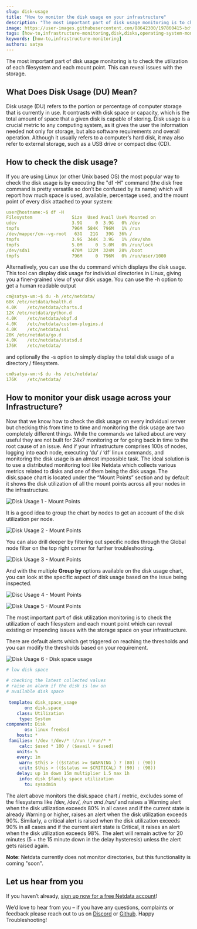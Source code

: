 ```yaml
---
slug: disk-usage
title: "How to monitor the disk usage on your infrastructure"
description: "The most important part of disk usage monitoring is to check the utilization of each filesystem and each mount point which can reveal existing or impending issues with the storage space on your infrastructure."
image: https://user-images.githubusercontent.com/88642300/197860415-bdff658c-7dd3-4a9e-b39a-fbddd3b44d57.png
tags: [how-to,infrastructure-monitoring,disk,disks,operating-system-monitoring]
keywords: [how-to,infrastructure-monitoring]
authors: satya
---
```


The most important part of disk usage monitoring is to check the utilization of each filesystem and each mount point. This can reveal issues with the storage.
<!--truncate-->


## What Does Disk Usage (DU) Mean?

Disk usage (DU) refers to the portion or percentage of computer storage that is currently in use. It contrasts with disk space or capacity, 
which is the total amount of space that a given disk is capable of storing. Disk usage is a crucial metric to any computing system, 
as it gives the user the information needed not only for storage, but also software requirements and overall operation. Although it usually
 refers to a computer’s hard disk, it may also refer to external storage, such as a USB drive or compact disc (CD).

## How to check the disk usage?

If you are using Linux (or other Unix based OS) the most popular way to check the disk usage is by executing the "df -H" command 
(the disk free command is pretty versatile so don’t be confused by its name) which will report how much space is used, available, percentage used,
and the mount point of every disk attached to your system:

```yaml
user@hostname:~$ df -H
Filesystem               Size  Used Avail Use% Mounted on
udev                     3.9G     0  3.9G   0% /dev
tmpfs                    796M  584K  796M   1% /run
/dev/mapper/cm--vg-root   63G   21G   39G  36% /
tmpfs                    3.9G  344K  3.9G   1% /dev/shm
tmpfs                    5.0M     0  5.0M   0% /run/lock
/dev/sda1                470M  122M  324M  28% /boot
tmpfs                    796M     0  796M   0% /run/user/1000
```
 
 
Alternatively, you can use the du command which displays the disk usage. This tool can display disk usage for individual directories in Linux, 
giving you a finer-grained view of your disk usage. You can use the -h option to get a human readable output 

```yaml
cm@satya-vm:~$ du -h /etc/netdata/
68K	/etc/netdata/health.d
4.0K	/etc/netdata/charts.d
12K	/etc/netdata/python.d
4.0K	/etc/netdata/ebpf.d
4.0K	/etc/netdata/custom-plugins.d
4.0K	/etc/netdata/ssl
20K	/etc/netdata/go.d
4.0K	/etc/netdata/statsd.d
176K	/etc/netdata/
```
 
and optionally the -s option to simply display the total disk usage of a directory / filesystem.

```yaml
cm@satya-vm:~$ du -hs /etc/netdata/
176K	/etc/netdata/
```
 
## How to monitor your disk usage across your Infrastructure?

Now that we know how to check the disk usage on every individual server but checking this from time to time and monitoring the disk usage are two 
completely different things. While the commands we talked about are very useful they are not built for 24x7 monitoring or for going back in time to 
the root cause of an issue. And if your infrastructure comprises 100s of nodes, logging into each node, executing ‘du’ / ‘df’ linux commands, and 
monitoring the disk usage is an almost impossible task. The ideal solution is to use a distributed monitoring tool like Netdata which collects various 
metrics related to disks and one of them being the disk usage. The disk.space chart is located under the “Mount Points” section and by default it 
shows the disk utilization of all the mount points across all your nodes in the infrastructure.

![Disk Usage 1 - Mount Points](https://user-images.githubusercontent.com/88642300/197859608-f45f0a50-3895-4335-b5e0-8ad38a3bc269.png)

It is a good idea to group the chart by nodes to get an account of the disk utilization per node.

![Disk Usage 2 - Mount Points](https://user-images.githubusercontent.com/88642300/197860368-3b88426c-eca0-4440-bf04-8eb35c84abf9.png)

You can also drill deeper by filtering out specific nodes through the Global node filter on the top right corner for further troubleshooting.

![Disk Usage 3 - Mount Points](https://user-images.githubusercontent.com/88642300/197860415-bdff658c-7dd3-4a9e-b39a-fbddd3b44d57.png)

And with the multiple **Group by** options available on the disk usage chart, you can look at the specific aspect of disk usage based on the issue being 
inspected.

![Disc Usage 4 - Mount Points](https://user-images.githubusercontent.com/88642300/197860488-fe4bccd1-cf5c-4551-a320-b54e3bf40528.png)

![Disk Usage 5 - Mount Points](https://user-images.githubusercontent.com/88642300/197860507-c19ef4eb-54c6-405b-9c7a-d2434bd9c88b.png)

The most important part of disk utilization monitoring is to check the utilization of each filesystem and each mount point which can reveal existing or 
impending issues with the storage space on your infrastructure.

There are default alerts which get triggered on reaching the thresholds and you can modify the thresholds based on your requirement.

![Disk Usage 6 - Disk space usage](https://user-images.githubusercontent.com/88642300/197860766-0baa2c72-23db-4a3a-a1f6-bd79b621820b.png)
 
```yaml
# low disk space
 
# checking the latest collected values
# raise an alarm if the disk is low on
# available disk space
 
 template: disk_space_usage
       on: disk.space
    class: Utilization
     type: System
component: Disk
       os: linux freebsd
    hosts: *
 families: !/dev !/dev/* !/run !/run/* *
     calc: $used * 100 / ($avail + $used)
    units: %
    every: 1m
     warn: $this > (($status >= $WARNING ) ? (80) : (90))
     crit: $this > (($status == $CRITICAL) ? (90) : (98))
    delay: up 1m down 15m multiplier 1.5 max 1h
     info: disk $family space utilization
       to: sysadmin
 ```
 
The alert above monitors the disk.space chart / metric, excludes some of the filesystems like /dev, /dev/*, /run and /run/* and raises a Warning alert 
when the disk utilization exceeds 80% in all cases and if the current state is already Warning or higher, raises an alert when the disk utilization exceeds 90%. Similarly, a critical alert is raised when the disk utilization exceeds 90% in all cases and if the current alert state is Critical, it raises an alert when the disk utilization exceeds 98%. The alert will remain active for 20 minutes (5 + the 15 minute down in the delay hysteresis) unless the alert gets raised again.
 
**Note**: Netdata currently does not monitor directories, but this functionality is coming "soon".
 
## Let us hear from you

If you haven’t already, [sign up now for a free Netdata account](https://app.netdata.cloud/?utm_campaign=technical&utm_source=content&utm_medium=blog&utm_content=disk-usage)!

We’d love to hear from you – if you have any questions, complaints or feedback please reach out to us on [Discord](https://discord.com/invite/mPZ6WZKKG2) or [Github](https://github.com/netdata/netdata/).
Happy Troubleshooting!
